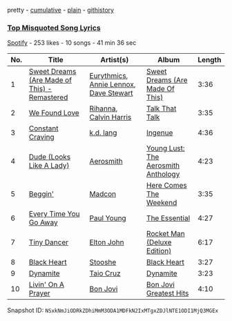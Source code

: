 pretty - [cumulative](/playlists/cumulative/4nGMejqlEJh82huRHZ19cE.md) - [plain](/playlists/plain/4nGMejqlEJh82huRHZ19cE) - [githistory](https://github.githistory.xyz/mackorone/spotify-playlist-archive/blob/main/playlists/plain/4nGMejqlEJh82huRHZ19cE)

### [Top Misquoted Song Lyrics](https://open.spotify.com/playlist/4nGMejqlEJh82huRHZ19cE)

> 

[Spotify](https://open.spotify.com/user/spotify) - 253 likes - 10 songs - 41 min 36 sec

| No. | Title | Artist(s) | Album | Length |
|---|---|---|---|---|
| 1 | [Sweet Dreams \(Are Made of This\) \- Remastered](https://open.spotify.com/track/1TfqLAPs4K3s2rJMoCokcS) | [Eurythmics](https://open.spotify.com/artist/0NKDgy9j66h3DLnN8qu1bB), [Annie Lennox](https://open.spotify.com/artist/5MspMQqdVbdwP6ax3GXqum), [Dave Stewart](https://open.spotify.com/artist/7gcCQIlkkfbul5Mt0jBQkg) | [Sweet Dreams \(Are Made Of This\)](https://open.spotify.com/album/5jNDWA19BJbE24x1UUJGRY) | 3:36 |
| 2 | [We Found Love](https://open.spotify.com/track/2Xc3NC04rNmRVrsFf0ypRL) | [Rihanna](https://open.spotify.com/artist/5pKCCKE2ajJHZ9KAiaK11H), [Calvin Harris](https://open.spotify.com/artist/7CajNmpbOovFoOoasH2HaY) | [Talk That Talk](https://open.spotify.com/album/2PpT0B9E0IglzKhOZfMbQC) | 3:35 |
| 3 | [Constant Craving](https://open.spotify.com/track/4J8zXeUCq3Wk8LlMMfOwCJ) | [k.d\. lang](https://open.spotify.com/artist/6W1BHDF0T4a4KYcSwzD586) | [Ingenue](https://open.spotify.com/album/1cHVBJY0QDg1ss4jsNXOvS) | 4:36 |
| 4 | [Dude \(Looks Like A Lady\)](https://open.spotify.com/track/5Af1el8XZK7PyiUOoy23xg) | [Aerosmith](https://open.spotify.com/artist/7Ey4PD4MYsKc5I2dolUwbH) | [Young Lust: The Aerosmith Anthology](https://open.spotify.com/album/5DS04MgiAZ1dI2jWUpDuGd) | 4:23 |
| 5 | [Beggin'](https://open.spotify.com/track/7563lpbP10g7JXJvSt9FGf) | [Madcon](https://open.spotify.com/artist/6c4sUNBgdonFJz8Kx2VsGz) | [Here Comes The Weekend](https://open.spotify.com/album/7IenaRe9u5WdPyIR1I6Ppt) | 3:35 |
| 6 | [Every Time You Go Away](https://open.spotify.com/track/6rZLTGM5UEpjL8Beebg1Vo) | [Paul Young](https://open.spotify.com/artist/6rqU9HQ57NYGBnBzbrY3a4) | [The Essential](https://open.spotify.com/album/21xc2PMrHv2PyMtLR610Jk) | 4:27 |
| 7 | [Tiny Dancer](https://open.spotify.com/track/0a93gOQyRFfc2tVtup7JVP) | [Elton John](https://open.spotify.com/artist/3PhoLpVuITZKcymswpck5b) | [Rocket Man \(Deluxe Edition\)](https://open.spotify.com/album/1vsWzNT3lzLt7RNLUdUVZB) | 6:17 |
| 8 | [Black Heart](https://open.spotify.com/track/2WfVeDOEB7PDDNqFn1VCYe) | [Stooshe](https://open.spotify.com/artist/6RDAHUqUqJab8TZmyRHFss) | [Black Heart](https://open.spotify.com/album/564u6AnOEJB7vLAZUhd1w6) | 3:27 |
| 9 | [Dynamite](https://open.spotify.com/track/0kST1BXkSUTaNauJrXimM6) | [Taio Cruz](https://open.spotify.com/artist/6MF9fzBmfXghAz953czmBC) | [Dynamite](https://open.spotify.com/album/5cwRGLMYSP0n5ypCCJn2Wy) | 3:23 |
| 10 | [Livin' On A Prayer](https://open.spotify.com/track/3X7abqSXC4xrxuC1ykpWcY) | [Bon Jovi](https://open.spotify.com/artist/58lV9VcRSjABbAbfWS6skp) | [Bon Jovi Greatest Hits](https://open.spotify.com/album/3Ad4QdO0EJr1c2livr9cmm) | 4:10 |

Snapshot ID: `NSxkNmJiODRkZDhiMmM3ODA1MDFkN2IxMTgxZDJlNTE1ODI1MjQ3MGEx`

